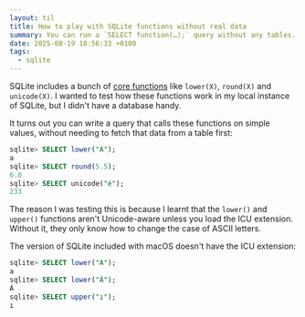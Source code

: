 ```yaml
---
layout: til
title: How to play with SQLite functions without real data
summary: You can run a `SELECT function(…);` query without any tables.
date: 2025-08-19 18:56:33 +0100
tags:
  - sqlite
---
```

SQLite includes a bunch of [core functions](https://sqlite.org/lang_corefunc.html) like `lower(X)`, `round(X)` and `unicode(X)`.
I wanted to test how these functions work in my local instance of SQLite, but I didn't have a database handy.

It turns out you can write a query that calls these functions on simple values, without needing to fetch that data from a table first:

```sql
sqlite> SELECT lower("A");
a
sqlite> SELECT round(5.5);
6.0
sqlite> SELECT unicode("é");
233
```

The reason I was testing this is because I learnt that the `lower()` and `upper()` functions aren't Unicode-aware unless you load the ICU extension.
Without it, they only know how to change the case of ASCII letters.

The version of SQLite included with macOS doesn't have the ICU extension:

```sql
sqlite> SELECT lower("A");
a
sqlite> SELECT lower("Á");
Á
sqlite> SELECT upper("ı");
ı
```
